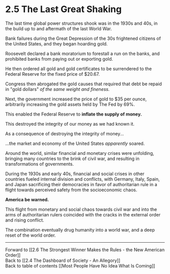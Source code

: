 # 2.5 The Last Great Shaking


The last time global power structures shook was in the 1930s and 40s, in the build up to and aftermath of the last World War. 

Bank failures during the Great Depression of the 30s frightened citizens of the United States, and they began hoarding gold. 

Roosevelt declared a bank moratorium to forestall a run on the banks, and prohibited banks from paying out or exporting gold. 

He then ordered all gold and gold certificates to be surrendered to the Federal Reserve for the fixed price of $20.67. 

Congress then abrogated the gold causes that required that debt be repaid in "gold dollars" *of the same weight and fineness.*

Next, the government increased the price of gold to $35 per ounce, arbitrarily increasing the gold assets held by The Fed by 69%. 

This enabled the Federal Reserve to **inflate the supply of money.**  

This destroyed the integrity of our money as we had known it. 

As a consequence of destroying the integrity of money... 

...the market and economy of the United States *apparently* soared. 

Around the world, similar financial and monetary crises were unfolding, bringing many countries to the brink of civil war, and resulting in transformations of governments. 

During the 1930s and early 40s, financial and social crises in other countries fueled internal division and conflicts, with Germany, Italy, Spain, and Japan sacrificing their democracies in favor of authoritarian rule in a flight towards perceived safety from the socioeconomic chaos. 

**America be warned.** 

This flight from monetary and social chaos towards civil war and into the arms of authoritarian rulers coincided with the cracks in the external order and rising conflict.

The combination eventually drug humanity into a world war, and a deep reset of the world order. 

___

Forward to [[2.6 The Strongest Winner Makes the Rules - the New American Order]]  
Back to [[2.4 The Dashboard of Society - An Allegory]]   
Back to table of contents [[Most People Have No Idea What Is Coming]]   